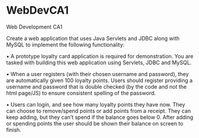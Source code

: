 # WebDevCA1
Web Development CA1

Create a web application that uses Java Servlets and JDBC along with MySQL to implement
the following functionality:

• A prototype loyalty card application is required for demonstration. You are tasked
with building this web application using Servlets, JDBC and MySQL.

• When a user registers (with their chosen username and password), they are
automatically given 100 loyalty points. Users should register providing a username
and password that is double checked (by the code and not the html page/JS) to ensure
consistent spelling of the password.

• Users can login, and see how many loyalty points they have now. They can choose to
remove/spend points or add points from a receipt. They can keep adding, but they
can’t spend if the balance goes below 0. After adding or spending points the user
should be shown their balance on screen to finish.

